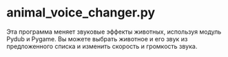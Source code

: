 # animal_voice_changer.py

Эта программа меняет звуковые эффекты животных, используя модуль Pydub и Pygame. Вы можете выбрать животное и его звук из предложенного списка и изменить скорость и громкость звука.
